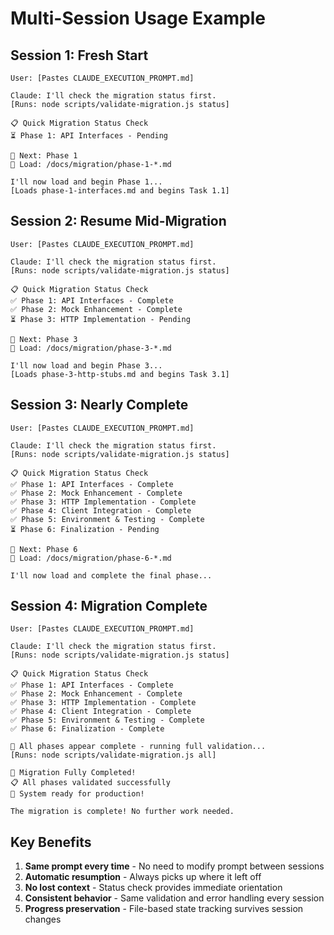 # Multi-Session Usage Example

## Session 1: Fresh Start

```
User: [Pastes CLAUDE_EXECUTION_PROMPT.md]

Claude: I'll check the migration status first.
[Runs: node scripts/validate-migration.js status]

📋 Quick Migration Status Check
⏳ Phase 1: API Interfaces - Pending

🎯 Next: Phase 1
📖 Load: /docs/migration/phase-1-*.md

I'll now load and begin Phase 1...
[Loads phase-1-interfaces.md and begins Task 1.1]
```

## Session 2: Resume Mid-Migration

```
User: [Pastes CLAUDE_EXECUTION_PROMPT.md]

Claude: I'll check the migration status first.
[Runs: node scripts/validate-migration.js status]

📋 Quick Migration Status Check
✅ Phase 1: API Interfaces - Complete
✅ Phase 2: Mock Enhancement - Complete
⏳ Phase 3: HTTP Implementation - Pending

🎯 Next: Phase 3
📖 Load: /docs/migration/phase-3-*.md

I'll now load and begin Phase 3...
[Loads phase-3-http-stubs.md and begins Task 3.1]
```

## Session 3: Nearly Complete

```
User: [Pastes CLAUDE_EXECUTION_PROMPT.md]

Claude: I'll check the migration status first.
[Runs: node scripts/validate-migration.js status]

📋 Quick Migration Status Check
✅ Phase 1: API Interfaces - Complete
✅ Phase 2: Mock Enhancement - Complete
✅ Phase 3: HTTP Implementation - Complete
✅ Phase 4: Client Integration - Complete
✅ Phase 5: Environment & Testing - Complete
⏳ Phase 6: Finalization - Pending

🎯 Next: Phase 6
📖 Load: /docs/migration/phase-6-*.md

I'll now load and complete the final phase...
```

## Session 4: Migration Complete

```
User: [Pastes CLAUDE_EXECUTION_PROMPT.md]

Claude: I'll check the migration status first.
[Runs: node scripts/validate-migration.js status]

📋 Quick Migration Status Check
✅ Phase 1: API Interfaces - Complete
✅ Phase 2: Mock Enhancement - Complete
✅ Phase 3: HTTP Implementation - Complete
✅ Phase 4: Client Integration - Complete
✅ Phase 5: Environment & Testing - Complete
✅ Phase 6: Finalization - Complete

🎉 All phases appear complete - running full validation...
[Runs: node scripts/validate-migration.js all]

🎉 Migration Fully Completed!
📋 All phases validated successfully
🚀 System ready for production!

The migration is complete! No further work needed.
```

## Key Benefits

1. **Same prompt every time** - No need to modify prompt between sessions
2. **Automatic resumption** - Always picks up where it left off
3. **No lost context** - Status check provides immediate orientation
4. **Consistent behavior** - Same validation and error handling every session
5. **Progress preservation** - File-based state tracking survives session changes
